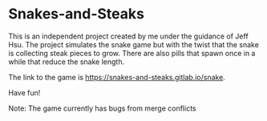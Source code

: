 # Snakes-and-Steaks

This is an independent project created by me under the guidance of Jeff Hsu. The project simulates the snake game but with the twist that the snake is collecting steak pieces to grow. There are also pills that spawn once in a while that reduce the snake length. 

The link to the game is https://snakes-and-steaks.gitlab.io/snake.

Have fun!

Note: The game currently has bugs from merge conflicts 

